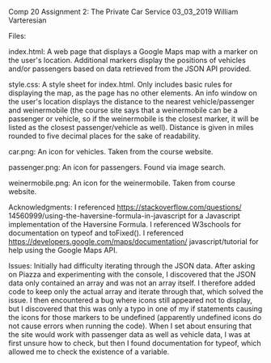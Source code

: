 Comp 20
Assignment 2: The Private Car Service
03_03_2019
William Varteresian

Files:

index.html: A web page that displays a Google Maps map with a marker
            on the user's location. Additional markers display the
            positions of vehicles and/or passengers based on data
            retrieved from the JSON API provided.

style.css: A style sheet for index.html. Only includes basic rules
           for displaying the map, as the page has no other elements.
           An info window on the user's location displays the distance
           to the nearest vehicle/passenger and weinermobile (the 
           course site says that a weinermobile can be a passenger
           or vehicle, so if the weinermobile is the closest marker,
           it will be listed as the closest passenger/vehicle as well).
           Distance is given in miles rounded to five decimal places
           for the sake of readability.

car.png: An icon for vehicles. Taken from the course website.

passenger.png: An icon for passengers. Found via image search.

weinermobile.png: An icon for the weinermobile. Taken from course website.

Acknowledgments: I referenced https://stackoverflow.com/questions/
                 14560999/using-the-haversine-formula-in-javascript
                 for a Javascript implementation of the Haversine
                 Formula.
                 I referenced W3schools for documentation on typeof
                 and toFixed().
                 I referenced https://developers.google.com/maps/documentation/
                 javascript/tutorial for help using the Google Maps
                 API.

Issues: Initially had difficulty iterating through the JSON data.
        After asking on Piazza and experimenting with the console,
        I discovered that the JSON data only contained an array
        and was not an array itself. I therefore added code to
        keep only the actual array and iterate through that, which
        solved the issue.
        I then encountered a bug where icons still appeared not to
        display, but I discovered that this was only a typo in one
        of my if statements causing the icons for those markers
        to be undefined (apparently undefined icons do not cause
        errors when running the code).
        When I set about ensuring that the site would work with
        passenger data as well as vehicle data, I was at first
        unsure how to check, but then I found documentation for
        typeof, which allowed me to check the existence of a
        variable.